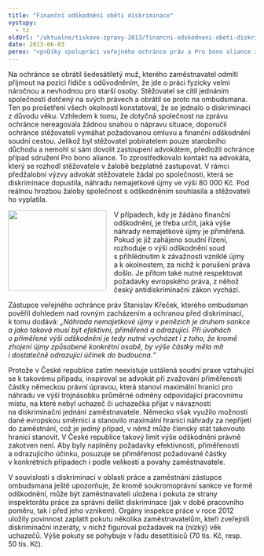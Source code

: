 ```yaml
---
title: "Finanční odškodnění oběti diskriminace"
vystupy:
  - tz
oldUrl: "/aktualne/tiskove-zpravy-2013/financni-odskodneni-obeti-diskriminace"
date: 2013-06-03
perex: "<p>Díky spolupráci veřejného ochránce práv a Pro bono aliance získal stěžovatel 80 000 Kč jako odškodnění za diskriminaci v přístupu k zaměstnání z důvodu věku.</p>"
---
```


<!-- imported from the old website -->

<p>Na ochránce se obrátil šedesátiletý muž, kterého zaměstnavatel odmítl přijmout na pozici řidiče s odůvodněním, že jde o práci fyzicky velmi náročnou a nevhodnou pro starší osoby. Stěžovatel se cítil jednáním společnosti dotčený na svých právech a obrátil se proto na ombudsmana. Ten po prošetření všech okolností konstatoval, že se jednalo o diskriminaci z důvodu věku. Vzhledem k tomu, že dotyčná společnost na zprávu ochránce nereagovala žádnou snahou o nápravu situace, doporučil ochránce stěžovateli vymáhat požadovanou omluvu a finanční odškodnění soudní cestou. Jelikož byl stěžovatel pobíratelem pouze starobního důchodu a nemohl si sám dovolit zastoupení advokátem, předložil ochránce případ sdružení Pro bono aliance. To zprostředkovalo kontakt na advokáta, který se rozhodl stěžovatele v žalobě bezplatně zastupovat. V rámci předžalobní výzvy advokát stěžovatele žádal po společnosti, která se diskriminace dopustila, náhradu nemajetkové újmy ve výši 80 000 Kč. Pod reálnou hrozbou žaloby společnost s odškodněním souhlasila a stěžovateli ho vyplatila.</p><p><img src="/uploads-import/img/Ikony/089081b.jpg" style="PADDING-RIGHT: 15px; FLOAT: left" height="163" width="200" alt="" />V případech, kdy je žádáno finanční odškodnění, je třeba určit, jaká výše náhrady nemajetkové újmy je přiměřená. Pokud je již zahájeno soudní řízení, rozhoduje o výši odškodnění soud s přihlédnutím k závažnosti vzniklé újmy a k okolnostem, za nichž k porušení práva došlo. Je přitom také nutné respektovat požadavky evropského práva, z něhož český antidiskriminační zákon vychází.</p><p>Zástupce veřejného ochránce práv Stanislav Křeček, kterého ombudsman pověřil dohledem nad rovným zacházením a ochranou před diskriminací, k tomu dodává: <em>„Náhrada nemajetkové újmy v penězích je druhem sankce a jako taková musí být efektivní, přiměřená a odrazující. Při úvahách o přiměřené výši odškodnění je tedy nutné vycházet i z toho, že kromě zhojení újmy způsobené konkrétní osobě, by výše částky měla mít i dostatečně odrazující účinek do budoucna.“</em></p><p>Protože v České republice zatím neexistuje ustálená soudní praxe vztahující se k takovému případu, inspiroval se advokát při zvažování přiměřenosti částky německou právní úpravou, která stanoví maximální hranici pro náhradu ve výši trojnásobku průměrné odměny odpovídající pracovnímu místu, na které nebyl uchazeč či uchazečka přijat v návaznosti na diskriminační jednání zaměstnavatele. Německo však využilo možnosti dané evropskou směrnicí a stanovilo maximální hranici náhrady za nepřijetí do zaměstnání, což je jediný případ, v němž může členský stát takovouto hranici stanovit. V České republice takový limit výše odškodnění právně zakotven není. Aby byly naplněny požadavky efektivnosti, přiměřenosti a odrazujícího účinku, posuzuje se přiměřenost požadované částky v konkrétních případech i podle velikosti a povahy zaměstnavatele. </p><p>V souvislosti s diskriminací v oblasti práce a zaměstnání zástupce ombudsmana ještě upozorňuje, že kromě soukromoprávní sankce ve formě odškodnění, může být zaměstnavateli uložena i pokuta ze strany inspektorátu práce za správní delikt diskriminace (jak v době pracovního poměru, tak i před jeho vznikem). Orgány inspekce práce v roce 2012 uložily povinnost zaplatit pokutu několika zaměstnavatelům, kteří zveřejnili diskriminační inzeráty, v nichž figuroval požadavek na (nízký) věk uchazečů. Výše pokuty se pohybuje v řádu desetitisíců (70 tis. Kč, resp. 50 tis. Kč).</p>

